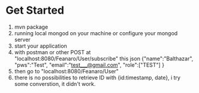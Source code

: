 # Get Started

1. mvn package
2. running local mongod on your machine or configure your mongod server
3. start your application
4. with postman or other POST at "localhost:8080/Feanaro/User/subscribe" this json {"name":"Balthazar", "pws":"Test", "email":"test___@gmail.com", "role":["TEST"] }
5. then go to "localhost:8080/Feanaro/User"
6. there is no possibilities to retrieve ID with {id:timestamp, date}, i try some converstion, it didn't work.